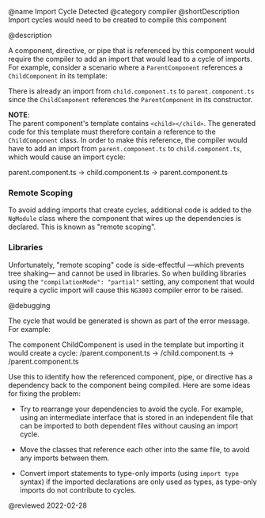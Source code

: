 @name Import Cycle Detected
@category compiler
@shortDescription Import cycles would need to be created to compile this component

@description

A component, directive, or pipe that is referenced by this component would require the compiler to add an import that would lead to a cycle of imports.
For example, consider a scenario where a `ParentComponent` references a `ChildComponent` in its template:

<code-example header="parent.component.ts" path="errors/cyclic-imports/parent.component.ts"></code-example>

<code-example header="child.component.ts" path="errors/cyclic-imports/child.component.ts"></code-example>

There is already an import from `child.component.ts` to `parent.component.ts` since the `ChildComponent` references the `ParentComponent` in its constructor.

<div class="alert is-helpful">

**NOTE**: <br />
The parent component's template contains `<child></child>`.
The generated code for this template must therefore contain a reference to the `ChildComponent` class.
In order to make this reference, the compiler would have to add an import from `parent.component.ts` to `child.component.ts`, which would cause an import cycle:

<code-example format="none" language="none">

parent.component.ts -&gt; child.component.ts -&gt; parent.component.ts

</code-example>

</div>

### Remote Scoping

To avoid adding imports that create cycles, additional code is added to the `NgModule` class where the component that wires up the dependencies is declared.
This is known as "remote scoping".

### Libraries

Unfortunately, "remote scoping" code is side-effectful —which prevents tree shaking— and cannot be used in libraries.
So when building libraries using the `"compilationMode": "partial"` setting, any component that would require a cyclic import will cause this `NG3003` compiler error to be raised.

@debugging

The cycle that would be generated is shown as part of the error message.
For example:

<code-example hideCopy="true">

The component ChildComponent is used in the template but importing it would create a cycle:
/parent.component.ts -&gt; /child.component.ts -&gt; /parent.component.ts

</code-example>

Use this to identify how the referenced component, pipe, or directive has a dependency back to the component being compiled.
Here are some ideas for fixing the problem:

* Try to rearrange your dependencies to avoid the cycle.
  For example, using an intermediate interface that is stored in an independent file that can be imported to both dependent files without causing an import cycle.

* Move the classes that reference each other into the same file, to avoid any imports between them.

* Convert import statements to type-only imports (using `import type` syntax) if the imported declarations are only used as types, as type-only imports do not contribute to cycles.

@reviewed 2022-02-28
